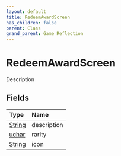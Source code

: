 ```yaml
---
layout: default
title: RedeemAwardScreen
has_children: false
parent: Class
grand_parent: Game Reflection
---
```

# RedeemAwardScreen
Description 

## Fields

| Type | Name |
|:-------------|:--------------|
| [String](/docs/game-reflection/components/string) | description |
| [uchar](/docs/game-reflection/enums/uchar) | rarity |
| [String](/docs/game-reflection/components/string) | icon |

